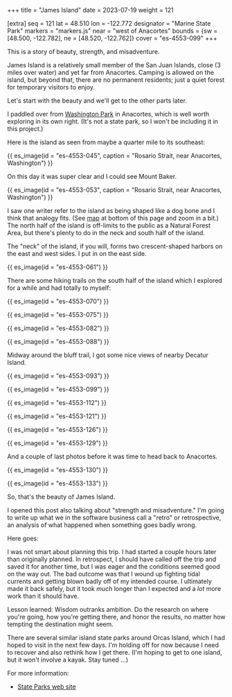 +++
title = "James Island"
date = 2023-07-19
weight = 121

[extra]
seq = 121
lat = 48.510
lon = -122.772
designator = "Marine State Park"
markers = "markers.js"
near = "west of Anacortes"
bounds = {sw = [48.500, -122.782], ne = [48.520, -122.762]}
cover = "es-4553-099"
+++

This is a story of beauty, strength, and misadventure.

James Island is a relatively small member of the San Juan Islands, close (3 miles over water) and yet far from Anacortes. Camping is allowed on the island, but beyond that, there are no permanent residents; just a quiet forest for temporary visitors to enjoy.

<!-- more -->

Let's start with the beauty and we'll get to the other parts later.

I paddled over from [Washington Park](https://www.anacorteswa.gov/560/Washington-Park) in Anacortes, which is well worth exploring in its own right. (It's not a state park, so I won't be including it in this project.)

Here is the island as seen from maybe a quarter mile to its southeast:

{{ es_image(id = "es-4553-045", caption = "Rosario Strait, near Anacortes, Washington") }}

On this day it was super clear and I could see Mount Baker.

{{ es_image(id = "es-4553-053", caption = "Rosario Strait, near Anacortes, Washington") }}

I saw one writer refer to the island as being shaped like a dog bone and I think that analogy fits. (See <a href="#map">map</a> at bottom of this page and zoom in a bit.) The north half of the island is off-limits to the public as a Natural Forest Area, but there's plenty to do in the neck and south half of the island.

The "neck" of the island, if you will, forms two crescent-shaped harbors on the east and west sides. I put in on the east side.

{{ es_image(id = "es-4553-061") }}

There are some hiking trails on the south half of the island which I explored for a while and had totally to myself:

{{ es_image(id = "es-4553-070") }}

{{ es_image(id = "es-4553-075") }}

{{ es_image(id = "es-4553-082") }}

{{ es_image(id = "es-4553-088") }}

Midway around the bluff trail, I got some nice views of nearby Decatur Island.

{{ es_image(id = "es-4553-093") }}

{{ es_image(id = "es-4553-099") }}

{{ es_image(id = "es-4553-112") }}

{{ es_image(id = "es-4553-121") }}

{{ es_image(id = "es-4553-126") }}

{{ es_image(id = "es-4553-129") }}

And a couple of last photos before it was time to head back to Anacortes.

{{ es_image(id = "es-4553-130") }}

{{ es_image(id = "es-4553-133") }}

So, that's the beauty of James Island.

I opened this post also talking about "strength and misadventure." I'm going to write up what we in the software business call a "retro" or retrospective, an analysis of what happened when something goes badly wrong.

Here goes:

I was not smart about planning this trip. I had started a couple hours later than originally planned. In retrospect, I should have called off the trip and saved it for another time, but I was eager and the conditions seemed good on the way out. The bad outcome was that I wound up fighting tidal currents and getting blown badly off of my intended course. I ultimately made it back safely, but it took _much_ longer than I expected and a _lot_ more work than it should have.

Lesson learned: Wisdom outranks ambition. Do the research on where you're going, how you're getting there, and honor the results, no matter how tempting the destination might seem.

There are several similar island state parks around Orcas Island, which I had hoped to visit in the next few days. I'm holding off for now because I need to recover and also rethink how I get there. (I'm hoping to get to one island, but it won't involve a kayak. Stay tuned ...)

For more information:

* [State Parks web site](https://www.parks.wa.gov/522/James-Island)
